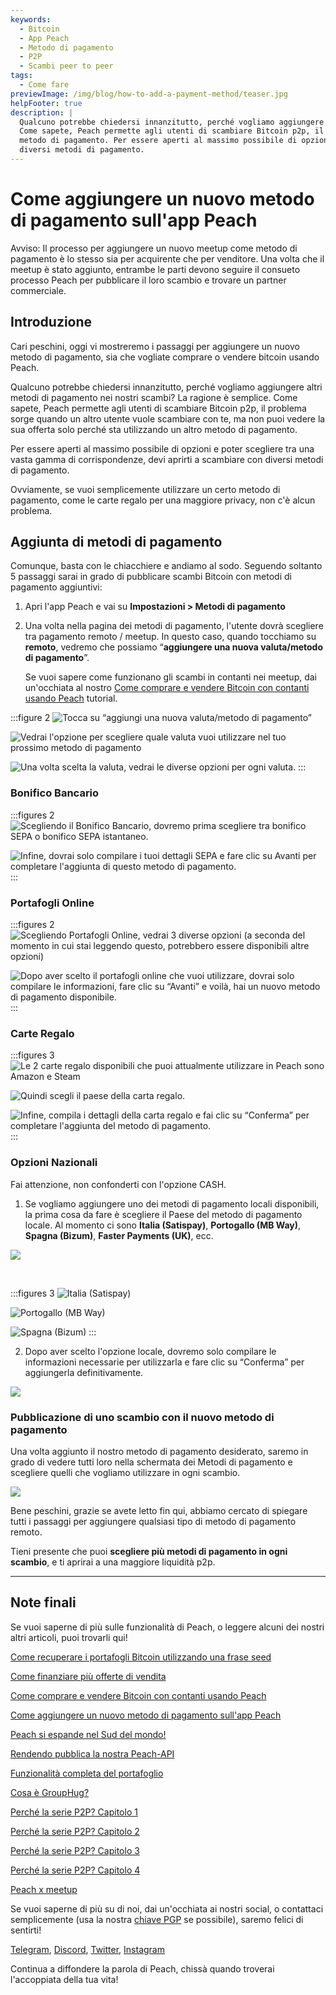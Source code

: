```yaml
---
keywords:
  - Bitcoin
  - App Peach
  - Metodo di pagamento
  - P2P
  - Scambi peer to peer
tags:
  - Come fare
previewImage: /img/blog/how-to-add-a-payment-method/teaser.jpg
helpFooter: true
description: |
  Qualcuno potrebbe chiedersi innanzitutto, perché vogliamo aggiungere altri metodi di pagamento nei nostri scambi? La ragione è semplice.
  Come sapete, Peach permette agli utenti di scambiare Bitcoin p2p, il problema sorge quando un altro utente vuole scambiare con te, ma non puoi vedere la sua offerta solo perché sta utilizzando un altro
  metodo di pagamento. Per essere aperti al massimo possibile di opzioni e poter scegliere tra una vasta gamma di corrispondenze, devi aprirti a scambiare con
  diversi metodi di pagamento.
---
```


# Come aggiungere un nuovo metodo di pagamento sull'app Peach

Avviso: Il processo per aggiungere un nuovo meetup come metodo di pagamento è lo stesso sia per acquirente che per venditore.
Una volta che il meetup è stato aggiunto, entrambe le parti devono seguire il consueto processo Peach per pubblicare il loro scambio e trovare un partner commerciale.

## Introduzione

Cari peschini, oggi vi mostreremo i passaggi per aggiungere un nuovo metodo di pagamento, sia che vogliate comprare o vendere bitcoin usando Peach.

Qualcuno potrebbe chiedersi innanzitutto, perché vogliamo aggiungere altri metodi di pagamento nei nostri scambi? La ragione è semplice.
Come sapete, Peach permette agli utenti di scambiare Bitcoin p2p, il problema sorge quando un altro utente vuole scambiare con te, ma non puoi vedere la sua offerta solo perché sta utilizzando un altro
metodo di pagamento.

Per essere aperti al massimo possibile di opzioni e poter scegliere tra una vasta gamma di corrispondenze, devi aprirti a scambiare con
diversi metodi di pagamento.

Ovviamente, se vuoi semplicemente utilizzare un certo metodo di pagamento, come le carte regalo per una maggiore privacy, non c'è alcun problema.

## Aggiunta di metodi di pagamento

Comunque, basta con le chiacchiere e andiamo al sodo. Seguendo soltanto 5 passaggi sarai in grado di pubblicare scambi Bitcoin con metodi di pagamento aggiuntivi:

1. Apri l'app Peach e vai su **Impostazioni > Metodi di pagamento**

2. Una volta nella pagina dei metodi di pagamento, l'utente dovrà scegliere tra pagamento remoto / meetup.
   In questo caso, quando tocchiamo su **remoto**, vedremo che possiamo “**aggiungere una nuova valuta/metodo di pagamento**”.

   Se vuoi sapere come funzionano gli scambi in contanti nei meetup, dai un'occhiata al nostro [Come comprare e vendere Bitcoin con contanti usando Peach](/blog/how-to-buy-and-sell-bitcoin-with-cash-using-peach/) tutorial.

:::figure 2
![Tocca su “aggiungi una nuova valuta/metodo di pagamento”](/img/blog/how-to-add-a-payment-method/add-1.png)

![Vedrai l'opzione per scegliere quale valuta vuoi utilizzare nel tuo prossimo metodo di pagamento](/img/blog/how-to-add-a-payment-method/add-2.png)

![Una volta scelta la valuta, vedrai le diverse opzioni per ogni valuta.](/img/blog/how-to-add-a-payment-method/add-3.png)
:::

### Bonifico Bancario

:::figures 2
![Scegliendo il Bonifico Bancario, dovremo prima scegliere tra bonifico SEPA o bonifico SEPA istantaneo.](/img/blog/how-to-add-a-payment-method/bank-transfer-1.png)

![Infine, dovrai solo compilare i tuoi dettagli SEPA e fare clic su **Avanti** per completare l'aggiunta di questo metodo di pagamento.](/img/blog/how-to-add-a-payment-method/bank-transfer-2.png)
:::

### Portafogli Online

:::figures 2
![Scegliendo Portafogli Online, vedrai 3 diverse opzioni (a seconda del momento in cui stai leggendo questo, potrebbero essere disponibili altre opzioni)](/img/blog/how-to-add-a-payment-method/online-wallets-1.png)

![Dopo aver scelto il portafogli online che vuoi utilizzare, dovrai solo compilare le informazioni, fare clic su “Avanti” e voilà, hai un nuovo metodo di pagamento disponibile.](/img/blog/how-to-add-a-payment-method/online-wallets-2.png)
:::

### Carte Regalo

:::figures 3
![Le 2 carte regalo disponibili che puoi attualmente utilizzare in Peach sono Amazon e Steam](/img/blog/how-to-add-a-payment-method/gift-cards-1.png)

![Quindi scegli il paese della carta regalo.](/img/blog/how-to-add-a-payment-method/gift-cards-2.png)

![Infine, compila i dettagli della carta regalo e fai clic su “Conferma” per completare l'aggiunta del metodo di pagamento.](/img/blog/how-to-add-a-payment-method/gift-cards-3.png)
:::

### Opzioni Nazionali

Fai attenzione, non confonderti con l'opzione CASH.

1. Se vogliamo aggiungere uno dei metodi di pagamento locali disponibili, la prima cosa da fare è scegliere il Paese del metodo di pagamento locale. Al momento ci sono **Italia (Satispay)**, **Portogallo (MB Way)**, **Spagna (Bizum)**, **Faster Payments (UK)**, ecc.

![](/img/blog/how-to-add-a-payment-method/national-options-1.png)

<br>

:::figures 3
![**Italia (Satispay)**](/img/blog/how-to-add-a-payment-method/national-options-italy.png)

![**Portogallo (MB Way)**](/img/blog/how-to-add-a-payment-method/national-options-portugal.png)

![**Spagna (Bizum)**](/img/blog/how-to-add-a-payment-method/national-options-spain.png)
:::

2. Dopo aver scelto l'opzione locale, dovremo solo compilare le informazioni necessarie per utilizzarla e fare clic su “Conferma” per aggiungerla definitivamente.

![](/img/blog/how-to-add-a-payment-method/national-options-details.png)

### Pubblicazione di uno scambio con il nuovo metodo di pagamento

Una volta aggiunto il nostro metodo di pagamento desiderato, saremo in grado di vedere tutti loro nella schermata dei Metodi di pagamento e scegliere quelli che vogliamo
utilizzare in ogni scambio.

![](/img/blog/how-to-add-a-payment-method/publish-1.png)

Bene peschini, grazie se avete letto fin qui, abbiamo cercato di spiegare tutti i passaggi per aggiungere qualsiasi tipo di metodo di pagamento remoto.

Tieni presente che puoi **scegliere più metodi di pagamento in ogni scambio**, e ti aprirai a una maggiore liquidità p2p.

---

## Note finali

Se vuoi saperne di più sulle funzionalità di Peach, o leggere alcuni dei nostri altri articoli, puoi trovarli qui!

[Come recuperare i portafogli Bitcoin utilizzando una frase seed](https://peachbitcoin.com/it/blog/how-to-restore-peach-wallet/)

[Come finanziare più offerte di vendita](https://peachbitcoin.com/it/blog/funding-multiple-sell-offers/)

[Come comprare e vendere Bitcoin con contanti usando Peach](https://peachbitcoin.com/it/blog/how-to-buy-and-sell-bitcoin-with-cash-using-peach/)

[Come aggiungere un nuovo metodo di pagamento sull'app Peach](https://peachbitcoin.com/it/blog/how-to-add-a-payment-method/)

[Peach si espande nel Sud del mondo!](https://peachbitcoin.com/it/blog/peach-expands-to-the-global-south/)

[Rendendo pubblica la nostra Peach-API](https://peachbitcoin.com/it/blog/making-our-peach-api-public/)

[Funzionalità completa del portafoglio](https://peachbitcoin.com/it/blog/full-wallet-functionality/)

[Cosa è GroupHug?](https://peachbitcoin.com/it/blog/group-hug/)

[Perché la serie P2P? Capitolo 1](https://peachbitcoin.com/it/blog/why-p2p-chapter-1/)

[Perché la serie P2P? Capitolo 2](https://peachbitcoin.com/it/blog/why-p2p-chapter-2/)

[Perché la serie P2P? Capitolo 3](https://peachbitcoin.com/it/blog/why-p2p-chapter-3-circular-economies/)

[Perché la serie P2P? Capitolo 4](https://peachbitcoin.com/it/blog/why-p2p-chapter-4-chains-of-trust/)

[Peach x meetup](https://peachbitcoin.com/it/blog/peach-for-meetups/)

Se vuoi saperne di più su di noi, dai un'occhiata ai nostri social, o contattaci semplicemente (usa la nostra [chiave PGP](https://keys.openpgp.org/vks/v1/by-fingerprint/48339A19645E2E53488E0E5479E1B270FACD1BD2) se possibile), saremo felici di sentirti!

[Telegram](https://t.me/peachtopeach), [Discord](https://discord.gg/ypeHz3SW54), [Twitter](https://twitter.com/peachbitcoin), [Instagram](https://instagram.com/peachbitcoin)

Continua a diffondere la parola di Peach, chissà quando troverai l'accoppiata della tua vita!
